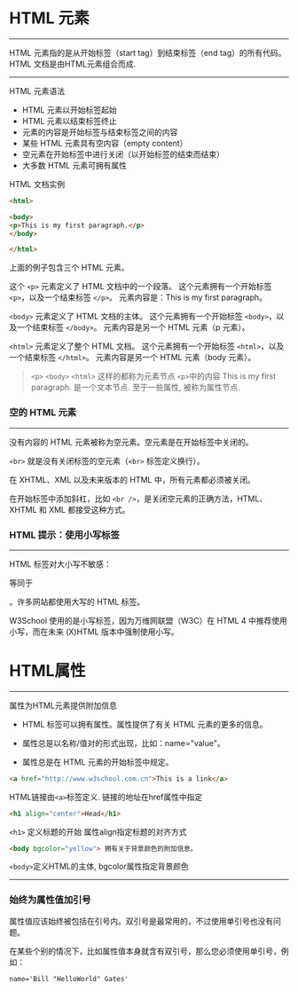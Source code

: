 # HTML 元素
---

HTML 元素指的是从开始标签（start tag）到结束标签（end tag）的所有代码。
HTML 文档是由HTML元素组合而成.

---

HTML 元素语法
* HTML 元素以开始标签起始
* HTML 元素以结束标签终止
* 元素的内容是开始标签与结束标签之间的内容
* 某些 HTML 元素具有空内容（empty content）
* 空元素在开始标签中进行关闭（以开始标签的结束而结束）
* 大多数 HTML 元素可拥有属性

HTML 文档实例

```HTML
<html>

<body>
<p>This is my first paragraph.</p>
</body>

</html>
```

上面的例子包含三个 HTML 元素。

这个 `<p>` 元素定义了 HTML 文档中的一个段落。
这个元素拥有一个开始标签 `<p>`，以及一个结束标签 `</p>`。
元素内容是：This is my first paragraph。

`<body>` 元素定义了 HTML 文档的主体。
这个元素拥有一个开始标签 `<body>`，以及一个结束标签 `</body>`。
元素内容是另一个 HTML 元素（p 元素）。

`<html>` 元素定义了整个 HTML 文档。
这个元素拥有一个开始标签 `<html>`，以及一个结束标签 `</html>`。
元素内容是另一个 HTML 元素（body 元素）。

> `<p>` `<body>` `<html>` 这样的都称为元素节点  `<p>`中的内容 This is my first paragraph. 是一个文本节点.  至于一些属性, 被称为属性节点.

### 空的 HTML 元素
---

没有内容的 HTML 元素被称为空元素。空元素是在开始标签中关闭的。

`<br>` 就是没有关闭标签的空元素（`<br>` 标签定义换行）。

在 XHTML、XML 以及未来版本的 HTML 中，所有元素都必须被关闭。

在开始标签中添加斜杠，比如 `<br />`，是关闭空元素的正确方法，HTML、XHTML 和 XML 都接受这种方式。


### HTML 提示：使用小写标签
---

HTML 标签对大小写不敏感：<P> 等同于 <p>。许多网站都使用大写的 HTML 标签。

W3School 使用的是小写标签，因为万维网联盟（W3C）在 HTML 4 中推荐使用小写，而在未来 (X)HTML 版本中强制使用小写。


# HTML属性
---

属性为HTML元素提供附加信息

* HTML 标签可以拥有属性。属性提供了有关 HTML 元素的更多的信息。

* 属性总是以名称/值对的形式出现，比如：name="value"。

* 属性总是在 HTML 元素的开始标签中规定。


```HTML
<a href="http://www.w3school.com.cn">This is a link</a>
```

HTML链接由`<a>`标签定义. 链接的地址在href属性中指定


```HTML
<h1 align="center">Head</h1>
```

`<h1>` 定义标题的开始 属性align指定标题的对齐方式

```HTML
<body bgcolor="yellow"> 拥有关于背景颜色的附加信息。
```

`<body>`定义HTML的主体, bgcolor属性指定背景颜色

---


### 始终为属性值加引号

属性值应该始终被包括在引号内。双引号是最常用的，不过使用单引号也没有问题。

在某些个别的情况下，比如属性值本身就含有双引号，那么您必须使用单引号，例如：

```
name='Bill "HelloWorld" Gates'
```
